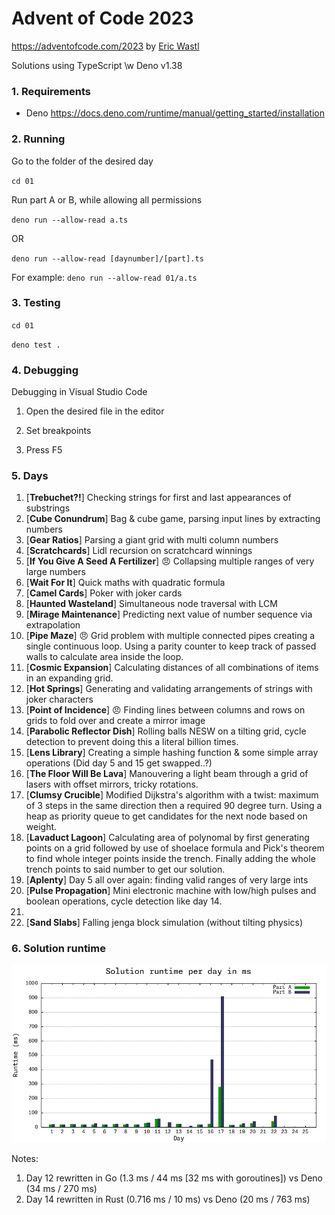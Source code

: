 # Advent of Code 2023

https://adventofcode.com/2023 by [Eric Wastl](http://was.tl/)

Solutions using TypeScript \w Deno v1.38

### 1. Requirements

- Deno https://docs.deno.com/runtime/manual/getting_started/installation

### 2. Running

Go to the folder of the desired day

`cd 01`

Run part A or B, while allowing all permissions

`deno run --allow-read a.ts`

OR

`deno run --allow-read [daynumber]/[part].ts`

For example: `deno run --allow-read 01/a.ts`

### 3. Testing

`cd 01`

`deno test .`

### 4. Debugging

Debugging in Visual Studio Code

1. Open the desired file in the editor

2. Set breakpoints

3. Press F5

### 5. Days

1. [**Trebuchet?!**] Checking strings for first and last appearances of
   substrings
2. [**Cube Conundrum**] Bag & cube game, parsing input lines by extracting
   numbers
3. [**Gear Ratios**] Parsing a giant grid with multi column numbers
4. [**Scratchcards**] Lidl recursion on scratchcard winnings
5. [**If You Give A Seed A Fertilizer**] 😠 Collapsing multiple ranges of very
   large numbers
6. [**Wait For It**] Quick maths with quadratic formula
7. [**Camel Cards**] Poker with joker cards
8. [**Haunted Wasteland**] Simultaneous node traversal with LCM
9. [**Mirage Maintenance**] Predicting next value of number sequence via
   extrapolation
10. [**Pipe Maze**] 😠 Grid problem with multiple connected pipes creating a
    single continuous loop. Using a parity counter to keep track of passed walls
    to calculate area inside the loop.
11. [**Cosmic Expansion**] Calculating distances of all combinations of items in
    an expanding grid.
12. [**Hot Springs**] Generating and validating arrangements of strings with
    joker characters
13. [**Point of Incidence**] 😠 Finding lines between columns and rows on grids
    to fold over and create a mirror image
14. [**Parabolic Reflector Dish**] Rolling balls NESW on a tilting grid, cycle
    detection to prevent doing this a literal billion times.
15. [**Lens Library**] Creating a simple hashing function & some simple array
    operations (Did day 5 and 15 get swapped..?)
16. [**The Floor Will Be Lava**] Manouvering a light beam through a grid of
    lasers with offset mirrors, tricky rotations.
17. [**Clumsy Crucible**] Modified Dijkstra's algorithm with a twist: maximum of
    3 steps in the same direction then a required 90 degree turn. Using a heap
    as priority queue to get candidates for the next node based on weight.
18. [**Lavaduct Lagoon**] Calculating area of polynomal by first generating
    points on a grid followed by use of shoelace formula and Pick's theorem to
    find whole integer points inside the trench. Finally adding the whole trench
    points to said number to get our solution.
19. [**Aplenty**] Day 5 all over again: finding valid ranges of very large ints
20. [**Pulse Propagation**] Mini electronic machine with low/high pulses and
    boolean operations, cycle detection like day 14.
21.
22. [**Sand Slabs**] Falling jenga block simulation (without tilting physics)

### 6. Solution runtime

![Bar chart of solution runtime in ms](./gnuplot/runtimes.png)

Notes:

1. Day 12 rewritten in Go (1.3 ms / 44 ms [32 ms with goroutines]) vs Deno (34
   ms / 270 ms)
2. Day 14 rewritten in Rust (0.716 ms / 10 ms) vs Deno (20 ms / 763 ms)
